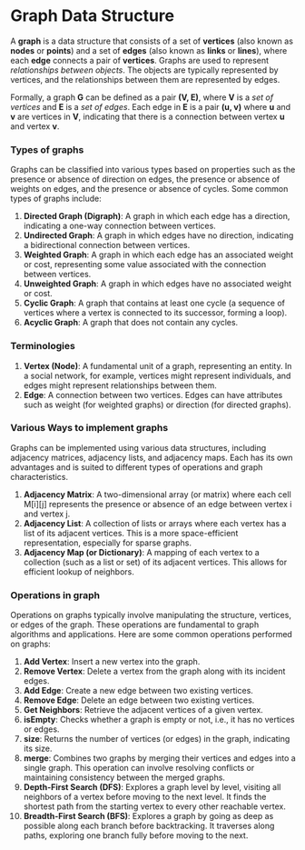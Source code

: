 # Graph Data Structure

A **graph** is a data structure that consists of a set of **vertices** (also known as **nodes** or **points**) and a set of **edges** (also known as **links** or **lines**), where each **edge** connects a pair of **vertices**. Graphs are used to represent *relationships between objects*. The objects are typically represented by vertices, and the relationships between them are represented by edges.

Formally, a graph **G** can be defined as a pair **(V, E)**, where **V** is a *set of vertices* and **E** is a *set of edges*. Each edge in **E** is a pair **(u, v)** where **u** and **v** are vertices in **V**, indicating that there is a connection between vertex **u** and vertex **v**.

### Types of graphs
Graphs can be classified into various types based on properties such as the presence or absence of direction on edges, the presence or absence of weights on edges, and the presence or absence of cycles. Some common types of graphs include:
1. **Directed Graph (Digraph)**: A graph in which each edge has a direction, indicating a one-way connection between vertices.
2. **Undirected Graph**: A graph in which edges have no direction, indicating a bidirectional connection between vertices.
3. **Weighted Graph**: A graph in which each edge has an associated weight or cost, representing some value associated with the connection between vertices.
4. **Unweighted Graph**: A graph in which edges have no associated weight or cost.
5. **Cyclic Graph**: A graph that contains at least one cycle (a sequence of vertices where a vertex is connected to its successor, forming a loop).
6. **Acyclic Graph**: A graph that does not contain any cycles.

### Terminologies
1. **Vertex (Node)**: A fundamental unit of a graph, representing an entity. In a social network, for example, vertices might represent individuals, and edges might represent relationships between them.
2. **Edge**: A connection between two vertices. Edges can have attributes such as weight (for weighted graphs) or direction (for directed graphs).

### Various Ways to implement graphs
Graphs can be implemented using various data structures, including adjacency matrices, adjacency lists, and adjacency maps. Each has its own advantages and is suited to different types of operations and graph characteristics.

1. **Adjacency Matrix**: A two-dimensional array (or matrix) where each cell M[i][j] represents the presence or absence of an edge between vertex i and vertex j.
2. **Adjacency List**: A collection of lists or arrays where each vertex has a list of its adjacent vertices. This is a more space-efficient representation, especially for sparse graphs.
3. **Adjacency Map (or Dictionary)**: A mapping of each vertex to a collection (such as a list or set) of its adjacent vertices. This allows for efficient lookup of neighbors.

### Operations in graph
Operations on graphs typically involve manipulating the structure, vertices, or edges of the graph. These operations are fundamental to graph algorithms and applications. Here are some common operations performed on graphs:
1. **Add Vertex**: Insert a new vertex into the graph.
2. **Remove Vertex**: Delete a vertex from the graph along with its incident edges.
3. **Add Edge**: Create a new edge between two existing vertices.
4. **Remove Edge**: Delete an edge between two existing vertices.
5. **Get Neighbors**: Retrieve the adjacent vertices of a given vertex.
6. **isEmpty**: Checks whether a graph is empty or not, i.e., it has no vertices or edges.
7. **size**: Returns the number of vertices (or edges) in the graph, indicating its size.
8. **merge**: Combines two graphs by merging their vertices and edges into a single graph. This operation can involve resolving conflicts or maintaining consistency between the merged graphs.
9. **Depth-First Search (DFS)**: Explores a graph level by level, visiting all neighbors of a vertex before moving to the next level. It finds the shortest path from the starting vertex to every other reachable vertex.
10. **Breadth-First Search (BFS)**: Explores a graph by going as deep as possible along each branch before backtracking. It traverses along paths, exploring one branch fully before moving to the next.
